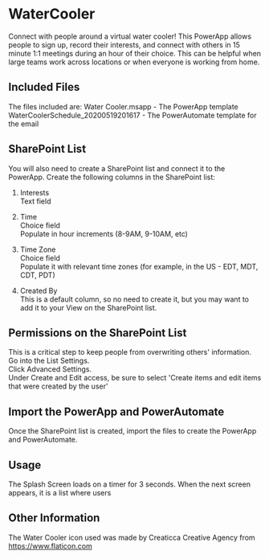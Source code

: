 # WaterCooler
Connect with people around a virtual water cooler!
This PowerApp allows people to sign up, record their interests, and connect with others in 15 minute 1:1 meetings during an hour of their choice. This can be helpful when large teams work across locations or when everyone is working from home.

## Included Files
The files included are:
Water Cooler.msapp - The PowerApp template
WaterCoolerSchedule_20200519201617 - The PowerAutomate template for the email

## SharePoint List
You will also need to create a SharePoint list and connect it to the PowerApp. 
Create the following columns in the SharePoint list:

1. Interests  
    Text field

2. Time  
    Choice field  
    Populate in hour increments (8-9AM, 9-10AM, etc)

3. Time Zone  
    Choice field  
    Populate it with relevant time zones (for example, in the US - EDT, MDT, CDT, PDT)
  
4. Created By  
This is a default column, so no need to create it, but you may want to add it to your View on the SharePoint list.

## Permissions on the SharePoint List
This is a critical step to keep people from overwriting others' information.  
Go into the List Settings.  
Click Advanced Settings.  
Under Create and Edit access, be sure to select 'Create items and edit items that were created by the user'

## Import the PowerApp and PowerAutomate
Once the SharePoint list is created, import the files to create the PowerApp and PowerAutomate.

## Usage
The Splash Screen loads on a timer for 3 seconds. When the next screen appears, it is a list where users 

## Other Information
The Water Cooler icon used was made by Creaticca Creative Agency from https://www.flaticon.com
